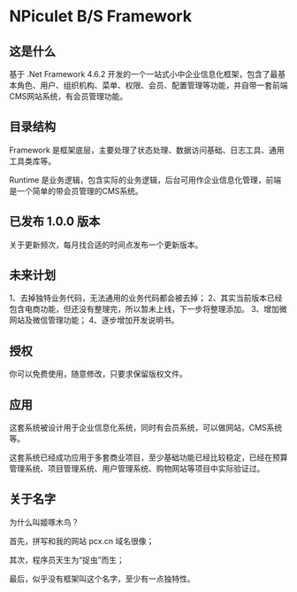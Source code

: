 # NPiculet B/S Framework

## 这是什么

基于 .Net Framework 4.6.2 开发的一个一站式小中企业信息化框架，包含了最基本角色、用户、组织机构、菜单、权限、会员、配置管理等功能，并自带一套前端CMS网站系统，有会员管理功能。

## 目录结构

Framework 是框架底层，主要处理了状态处理、数据访问基础、日志工具、通用工具类库等。

Runtime 是业务逻辑，包含实际的业务逻辑，后台可用作企业信息化管理，前端是一个简单的带会员管理的CMS系统。

## 已发布 1.0.0 版本

关于更新频次，每月找合适的时间点发布一个更新版本。

## 未来计划

1、去掉独特业务代码，无法通用的业务代码都会被去掉；
2、其实当前版本已经包含电商功能，但还没有整理完，所以暂未上线，下一步将整理添加。
3、增加微网站及微信管理功能；
4、逐步增加开发说明书。

## 授权

你可以免费使用，随意修改，只要求保留版权文件。

## 应用

这套系统被设计用于企业信息化系统，同时有会员系统，可以做网站，CMS系统等。

这套系统已经成功应用于多套商业项目，至少基础功能已经比较稳定，已经在预算管理系统、项目管理系统、用户管理系统、购物网站等项目中实际验证过。

## 关于名字

为什么叫姬啄木鸟？

首先，拼写和我的网站 pcx.cn 域名很像；

其次，程序员天生为“捉虫”而生；

最后，似乎没有框架叫这个名字，至少有一点独特性。

